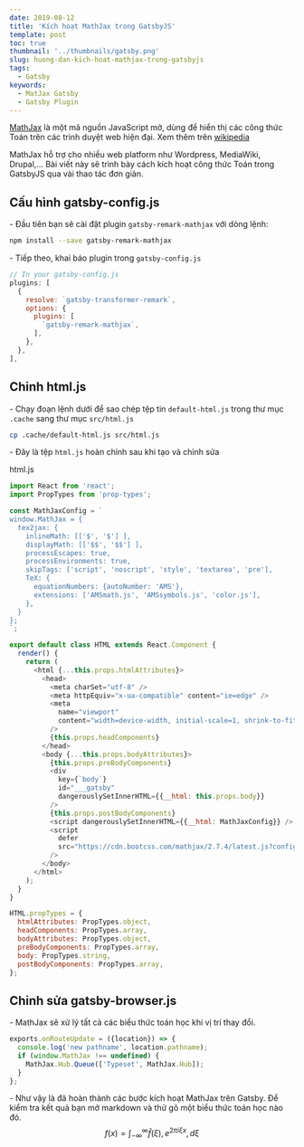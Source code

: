 ```yaml
---
date: 2019-08-12
title: 'Kích hoạt MathJax trong GatsbyJS'
template: post
toc: true
thumbnail: '../thumbnails/gatsby.png'
slug: huong-dan-kich-hoat-mathjax-trong-gatsbyjs
tags:
  - Gatsby
keywords:
  - MatJax Gatsby
  - Gatsby Plugin
---
```


[MathJax](https://www.mathjax.org/) là một mã nguồn JavaScript mở, dùng để hiển thị các công thức Toán trên các trình duyệt web hiện đại. Xem thêm trên [wikipedia](https://en.wikipedia.org/wiki/MathJax)

MathJax hỗ trợ cho nhiều web platform như Wordpress, MediaWiki, Drupal,... Bài viết này sẽ trình bày cách kích hoạt công thức Toán trong GatsbyJS qua vài thao tác đơn giản.

## Cấu hình gatsby-config.js
\- Đầu tiên bạn sẽ cài đặt plugin `gatsby-remark-mathjax` với dòng lệnh:
```bash
npm install --save gatsby-remark-mathjax
```
\- Tiếp theo, khai báo plugin trong `gatsby-config.js`
```js
// In your gatsby-config.js
plugins: [
  {
    resolve: `gatsby-transformer-remark`,
    options: {
      plugins: [
        `gatsby-remark-mathjax`,
      ],
    },
  },
],
```

## Chỉnh html.js
\- Chạy đoạn lệnh dưới để sao chép tệp tin `default-html.js` trong thư mục `.cache` sang thư mục `src/html.js`
```bash
cp .cache/default-html.js src/html.js
```

\- Đây là tệp `html.js` hoàn chỉnh sau khi tạo và chỉnh sửa
<div class="filename">html.js</div>

```js
import React from 'react';
import PropTypes from 'prop-types';

const MathJaxConfig = `
window.MathJax = {
  tex2jax: {
    inlineMath: [['$', '$'] ],
    displayMath: [['$$', '$$'] ],
    processEscapes: true,
    processEnvironments: true,
    skipTags: ['script', 'noscript', 'style', 'textarea', 'pre'],
    TeX: {
      equationNumbers: {autoNumber: 'AMS'},
      extensions: ['AMSmath.js', 'AMSsymbols.js', 'color.js'],
    },
  }
};
`;

export default class HTML extends React.Component {
  render() {
    return (
      <html {...this.props.htmlAttributes}>
        <head>
          <meta charSet="utf-8" />
          <meta httpEquiv="x-ua-compatible" content="ie=edge" />
          <meta
            name="viewport"
            content="width=device-width, initial-scale=1, shrink-to-fit=no"
          />
          {this.props.headComponents}
        </head>
        <body {...this.props.bodyAttributes}>
          {this.props.preBodyComponents}
          <div
            key={`body`}
            id="___gatsby"
            dangerouslySetInnerHTML={{__html: this.props.body}}
          />
          {this.props.postBodyComponents}
          <script dangerouslySetInnerHTML={{__html: MathJaxConfig}} />
          <script
            defer
            src="https://cdn.bootcss.com/mathjax/2.7.4/latest.js?config=TeX-AMS_SVG"
          />
        </body>
      </html>
    );
  }
}

HTML.propTypes = {
  htmlAttributes: PropTypes.object,
  headComponents: PropTypes.array,
  bodyAttributes: PropTypes.object,
  preBodyComponents: PropTypes.array,
  body: PropTypes.string,
  postBodyComponents: PropTypes.array,
};
```

## Chỉnh sửa gatsby-browser.js
\- MathJax sẽ xử lý tất cả các biểu thức toán học khi vị trí thay đổi.
```js
exports.onRouteUpdate = ({location}) => {
  console.log('new pathname', location.pathname);
  if (window.MathJax !== undefined) {
    MathJax.Hub.Queue(['Typeset', MathJax.Hub]);
  }
};
```
\- Như vậy là đã hoàn thành các bước kích hoạt MathJax trên Gatsby. Để kiểm tra kết quả bạn mở markdown và thử gõ một biểu thức toán học nào đó.
$$
f(x) = \int_{-\infty}^\infty \hat f(\xi),e^{2 \pi i \xi x} ,d\xi
$$
